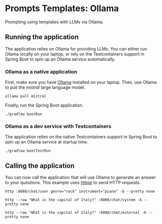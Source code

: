 # Prompts Templates: Ollama

Prompting using templates with LLMs via Ollama.

## Running the application

The application relies on Ollama for providing LLMs. You can either run Ollama locally on your laptop, or rely on the Testcontainers support in Spring Boot to spin up an Ollama service automatically.

### Ollama as a native application

First, make sure you have [Ollama](https://ollama.ai) installed on your laptop.
Then, use Ollama to pull the _mistral_ large language model.

```shell
ollama pull mistral
```

Finally, run the Spring Boot application.

```shell
./gradlew bootRun
```

### Ollama as a dev service with Testcontainers

The application relies on the native Testcontainers support in Spring Boot to spin up an Ollama service at startup time.

```shell
./gradlew bootTestRun
```

## Calling the application

You can now call the application that will use Ollama to generate an answer to your questions.
This example uses [httpie](https://httpie.io) to send HTTP requests.

```shell
http :8080/chat/user genre="rock" instrument="piano" -b --pretty none
```

```shell
http --raw "What is the capital of Italy?" :8080/chat/system -b --pretty none
```

```shell
http --raw "What is the capital of Italy?" :8080/chat/external -b --pretty none
```
